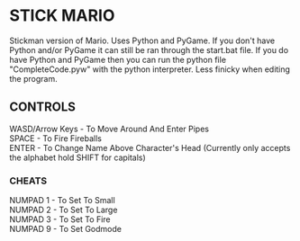 # STICK MARIO
Stickman version of Mario. Uses Python and PyGame.
If you don't have Python and/or PyGame it can still be ran through the start.bat file.
If you do have Python and PyGame then you can run the python file "CompleteCode.pyw" with the python interpreter.
Less finicky when editing the program.

## CONTROLS
WASD/Arrow Keys - To Move Around And Enter Pipes <br />
SPACE           - To Fire Fireballs <br />
ENTER           - To Change Name Above Character's Head (Currently only accepts the alphabet hold SHIFT for capitals)
### CHEATS
NUMPAD 1        - To Set To Small <br />
NUMPAD 2        - To Set To Large <br />
NUMPAD 3        - To Set To Fire <br />
NUMPAD 9        - To Set Godmode
